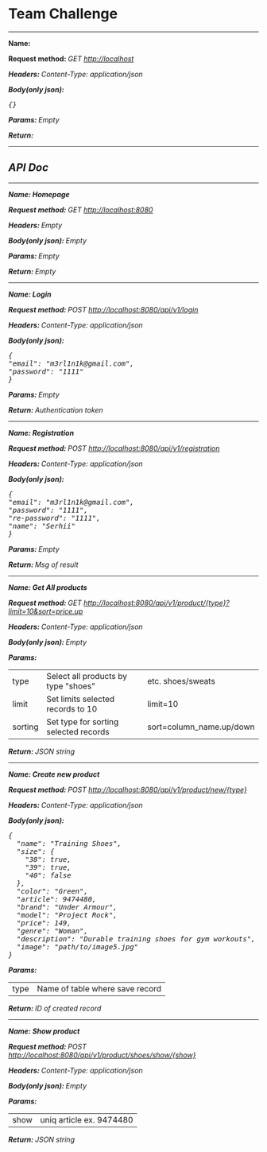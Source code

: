 # Team Challenge

<hr>
<b> Name: </b>

<b>Request method: </b> <i>GET<i/> [http://localhost](http://localhost:8080)

<b>Headers: </b> <i>Content-Type: application/json<i/>

<b>Body(only json): </b> <pre>{}</pre>

<b>Params: </b><i>Empty</i>

<b>Return: </b>
<hr>

## API Doc

<hr>
<b> Name: Homepage</b>

<b>Request method: </b> <i>GET<i/> [http://localhost:8080](http://localhost:8080)

<b>Headers: </b> <i>Empty<i/>

<b>Body(only json): </b> <i>Empty<i/>

<b>Params: </b><i>Empty</i>

<b>Return: </b><i>Empty</i>
<hr>

<b> Name: Login</b>

<b>Request method: </b> <i>POST<i/> [http://localhost:8080/api/v1/login](http://localhost:8080/api/v1/login)

<b>Headers: </b> <i>Content-Type: application/json<i/>

<b>Body(only json): </b>
<pre>{ 
"email": "m3rl1n1k@gmail.com", 
"password": "1111" 
}</pre>

<b>Params: </b><i>Empty</i>

<b>Return: </b><i>Authentication token</i>
<hr>
<b> Name: Registration</b>

<b>Request method: </b> <i>
POST<i/> [http://localhost:8080/api/v1/registration](http://localhost:8080/api/v1/registration)

<b>Headers: </b> <i>Content-Type: application/json<i/>

<b>Body(only json): </b>
<pre>{
"email": "m3rl1n1k@gmail.com", 
"password": "1111", 
"re-password": "1111", 
"name": "Serhii"
}</pre>

<b>Params: </b><i>Empty</i>

<b>Return: </b><i>Msg of result</i>
<hr>
<b> Name: Get All products</b>

<b>Request method: </b> <i>
GET<i/> [http://localhost:8080/api/v1/product/{type}?limit=10&sort=price.up](http://localhost:8080/api/v1/product/shoes?limit=10&sort=price.up)

<b>Headers: </b> <i>Content-Type: application/json<i/>

<b>Body(only json): </b> <i>Empty<i/>

<b>Params: </b>
<table>
<tr>
<td>type</td>
<td>Select all products by type "shoes"</td>
<td>etc. shoes/sweats </td>
</tr>
<tr>
<td>limit</td>
<td>Set limits selected records to 10</td>
<td>limit=10</td>
</tr>
<tr>
<td>sorting</td>
<td>Set type for sorting selected records</td>
<td>sort=column_name.up/down</td>
</tr>
</table>

<b>Return: </b><i>JSON string</i>
<hr>
<b> Name: Create new product</b>

<b>Request method: </b> <i>
POST <i/> [http://localhost:8080/api/v1/product/new/{type}](http://localhost:8080/api/v1/product/new/shoes)

<b>Headers: </b> <i>Content-Type: application/json<i/>

<b>Body(only json): </b>
<pre>{
  "name": "Training Shoes",
  "size": {
    "38": true,
    "39": true,
    "40": false
  },
  "color": "Green",
  "article": 9474480,
  "brand": "Under Armour",
  "model": "Project Rock",
  "price": 149,
  "genre": "Woman",
  "description": "Durable training shoes for gym workouts",
  "image": "path/to/image5.jpg"
}</pre>

<b>Params: </b>

<table>
<tr>
<td>type</td>
<td>Name of table where save record</td>
</tr>
</table>

<b>Return: </b><i>ID of created record</i>
<hr>

<b> Name: Show product</b>

<b>Request method: </b> <i>
POST <i/> [http://localhost:8080/api/v1/product/shoes/show/{show}](http://localhost:8080//api/v1/product/shoes/show/9474480)

<b>Headers: </b> <i>Content-Type: application/json<i/>

<b>Body(only json): </b> <i>Empty</i>

<b>Params: </b>

<table>
<tr>
<td>show</td>
<td>uniq article ex. 9474480</td>
</tr>
</table>

<b>Return: </b><i>JSON string</i>